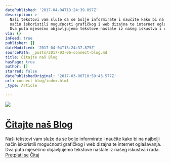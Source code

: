 ```yaml
---
datePublished: '2017-04-04T13:24:39.897Z'
description: >-
  Naši tekstovi vam služe da se bolje informirate i naučite kako bi na najbolji
  način iskoristili mogućnosti grafičkog i web dizajna te internet oglašavanja.
  Dva puta mjesečno objavljujemo tekstove nastale iz našeg iskustva i rada.
via: {}
inFeed: true
publisher: {}
dateModified: '2017-04-04T13:24:37.875Z'
sourcePath: _posts/2017-03-06-connect-blog.md
title: Čitajte naš Blog
hasPage: true
author: []
starred: false
datePublishedOriginal: '2017-03-06T10:59:43.577Z'
url: connect-blog/index.html
_type: Article

---
```

![](https://the-grid-user-content.s3-us-west-2.amazonaws.com/0a4711cd-cb95-4852-b1e7-7e1143c6eb69.jpg)

# [Čitajte naš Blog][0]

Naši tekstovi vam služe da se bolje informirate i naučite kako bi na najbolji način iskoristili mogućnosti grafičkog i web dizajna te internet oglašavanja. Dva puta mjesečno objavljujemo tekstove nastale iz našeg iskustva i rada.
[Pretplati se][1]
[Čitaj][0]

[0]: http://blog.connect365.online/?cache=no
[1]: http://www.subscribepage.com/b8c7z2